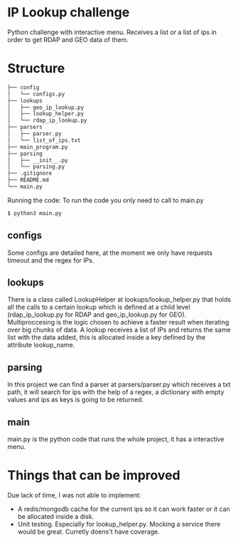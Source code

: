# IP Lookup challenge
Python challenge with interactive menu. Receives a list or a list of ips in order to get RDAP and GEO data of them.

# Structure
```bash
├── config
│   └── configs.py
├── lookups
│   ├── geo_ip_lookup.py
│   ├── lookup_helper.py
│   └── rdap_ip_lookup.py
├── parsers
│   ├── parser.py
│   └── list_of_ips.txt
├── main_program.py
├── parsing
│   ├── __init__.py
│   └── parsing.py
├── .gitignore
├── README.md
└── main.py
```

Running the code:
To run the code you only need to call to main.py


```bash
$ python3 main.py
```

## configs
Some configs are detailed here, at the moment we only have requests timeout and the regex for IPs.

## lookups
There is a class called LookupHelper at lookups/lookup_helper.py that holds all the calls to a certain lookup which is defined at a child level (rdap_ip_lookup.py for RDAP and geo_ip_lookup.py for GEO). Multiproccesing is the logic chosen to achieve a faster result when iterating over big chunks of data. A lookup receives a list of IPs and returns the same list with the data added, this is allocated inside a key defined by the attribute lookup_name.

## parsing
In this project we can find a parser at parsers/parser.py which receives a txt path, it will search for ips with the help of a regex, a dictionary with empty values and ips as keys is going to be returned.

## main
main.py is the python code that runs the whole project, it has a interactive menu.

# Things that can be improved
Due lack of time, I was not able to implement:
- A redis/mongodb cache for the current ips so it can work faster or it can be allocated inside a disk.
- Unit testing. Especially for lookup_helper.py. Mocking a service there would be great. Curretly doens't have coverage.